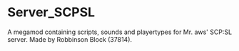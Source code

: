 # Server_SCPSL
A megamod containing scripts, sounds and playertypes for Mr. aws' SCP:SL server. Made by Robbinson Block (37814).
